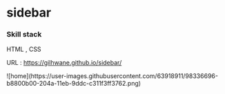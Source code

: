 # sidebar

### Skill stack
HTML , CSS

URL : https://gilhwane.github.io/sidebar/

<!-- 
 image URL
![home](https://user-images.githubusercontent.com/63918911/98336696-b8800b00-204a-11eb-9ddc-c311f3ff3762.png)

--!>![home](https://user-images.githubusercontent.com/63918911/98336696-b8800b00-204a-11eb-9ddc-c311f3ff3762.png)

